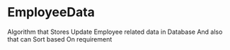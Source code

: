 # EmployeeData
Algorithm that Stores Update Employee related data in Database And also that can Sort based On requirement
